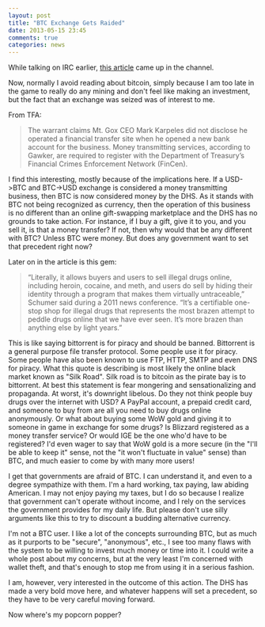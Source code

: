 ```yaml
---
layout: post
title: "BTC Exchange Gets Raided"
date: 2013-05-15 23:45
comments: true
categories: news
---
```


While talking on IRC earlier, [this article][rt-btc-raid] came up in the channel.

Now, normally I avoid reading about bitcoin, simply because I am too late in the game to really do any mining and don't feel like making an investment, but the fact that an exchange was seized was of interest to me.

From TFA:

> The warrant claims Mt. Gox CEO Mark Karpeles did not disclose he operated
> a financial transfer site when he opened a new bank account for the business.
> Money transmitting services, according to Gawker, are required to register
> with the Department of Treasury’s Financial Crimes Enforcement Network
> (FinCen).

I find this interesting, mostly because of the implications here.
If a USD->BTC and BTC->USD exchange is considered a money transmitting business, then BTC is now considered money by the DHS.
As it stands with BTC not being recognized as currency, then the operation of this business is no different than an online gift-swapping marketplace and the DHS has no grounds to take action.
For instance, if I buy a gift, give it to you, and you sell it, is that a money transfer?
If not, then why would that be any different with BTC?
Unless BTC were money.
But does any government want to set that precedent right now?

Later on in the article is this gem:

> “Literally, it allows buyers and users to sell illegal drugs online,
> including heroin, cocaine, and meth, and users do sell by hiding their
> identity through a program that makes them virtually untraceable,” Schumer
> said during a 2011 news conference. “It’s a certifiable one-stop shop for
> illegal drugs that represents the most brazen attempt to peddle drugs online
> that we have ever seen. It’s more brazen than anything else by light years.” 

This is like saying bittorrent is for piracy and should be banned.
Bittorrent is a general purpose file transfer protocol.
Some people use it for piracy.
Some people have also been known to use FTP, HTTP, SMTP and even DNS for piracy.
What this quote is describing is most likely the online black market known as "Silk Road".
Silk road is to bitcoin as the pirate bay is to bittorrent.
At best this statement is fear mongering and sensationalizing and propaganda.
At worst, it's downright libelous.
Do they not think people buy drugs over the internet with USD?
A PayPal account, a prepaid credit card, and someone to buy from are all you need to buy drugs online anonymously.
Or what about buying some WoW gold and giving it to someone in game in exchange for some drugs?
Is Blizzard registered as a money transfer service?
Or would IGE be the one who'd have to be registered?
I'd even wager to say that WoW gold is a more secure (in the "I'll be able to keep it" sense, not the "it won't fluctuate in value" sense) than BTC, and much easier to come by with many more users!

I get that governments are afraid of BTC.
I can understand it, and even to a degree sympathize with them.
I'm a hard working, tax paying, law abiding American.
I may not enjoy paying my taxes, but I do so because I realize that government can't operate without income, and I rely on the services the government provides for my daily life.
But please don't use silly arguments like this to try to discount a budding alternative currency.

I'm not a BTC user.
I like a lot of the concepts surrounding BTC, but as much as it purports to be "secure", "anonymous", etc., I see too many flaws with the system to be willing to invest much money or time into it.
I could write a whole post about my concerns, but at the very least I'm concerned with wallet theft, and that's enough to stop me from using it in a serious fashion.

I am, however, very interested in the outcome of this action.
The DHS has made a very bold move here, and whatever happens will set a precedent, so they have to be very careful moving forward.

Now where's my popcorn popper?

[rt-btc-raid]: http://rt.com/usa/bitcoin-exchange-seized-crackdown-begins-334/ "rt -- US seizes top Bitcoin exchange as crackdown begins" 
